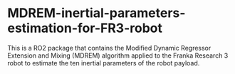 # MDREM-inertial-parameters-estimation-for-FR3-robot
This is a RO2 package that contains the Modified Dynamic Regressor Extension and Mixing (MDREM) algorithm applied to the Franka Research 3 robot to estimate the ten inertial parameters of the robot payload. 

